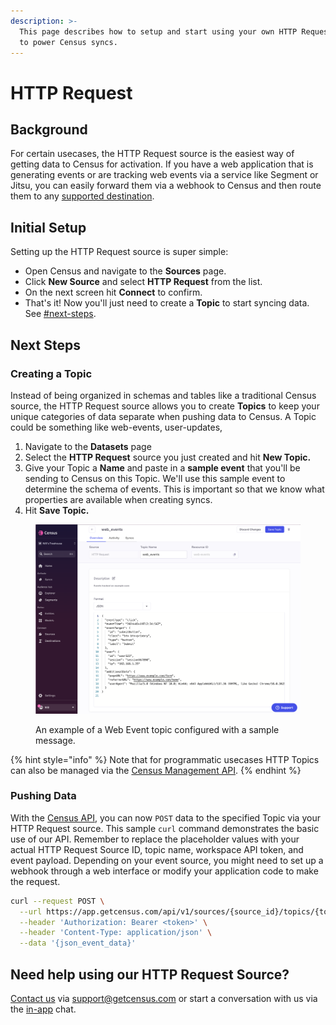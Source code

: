 ```yaml
---
description: >-
  This page describes how to setup and start using your own HTTP Request source
  to power Census syncs.
---
```


# HTTP Request

## Background

For certain usecases, the HTTP Request source is the easiest way of getting data to Census for activation. If you have a web application that is generating events or are tracking web events via a service like Segment or Jitsu, you can easily forward them via a webhook to Census and then route them to any [supported destination](available-sources/broken-reference/).

## Initial Setup

Setting up the HTTP Request source is super simple:

* Open Census and navigate to the **Sources** page.
* Click **New Source** and select **HTTP Request** from the list.
* On the next screen hit **Connect** to confirm.
* That's it! Now you'll just need to create a **Topic** to start syncing data. See [#next-steps](http-request.md#next-steps "mention").

## Next Steps

### Creating a Topic

Instead of being organized in schemas and tables like a traditional Census source, the HTTP Request source allows you to create **Topics** to keep your unique categories of data separate when pushing data to Census. A Topic could be something like web-events, user-updates,

1. Navigate to the **Datasets** page
2. Select the **HTTP Request** source you just created and hit **New Topic.**
3. Give your Topic a **Name** and paste in a **sample event** that you'll be sending to Census on this Topic. We'll use this sample event to determine the schema of events. This is important so that we know what properties are available when creating syncs.
4. Hit **Save Topic.**

<figure><img src="../.gitbook/assets/screenshot 2024-03-19 at 11.26@2x.png" alt="" width="563"><figcaption><p>An example of a Web Event topic configured with a sample message.</p></figcaption></figure>

{% hint style="info" %}
Note that for programmatic usecases HTTP Topics can also be managed via the [Census Management API](https://developers.getcensus.com/api-reference/topics/create-a-new-topic).
{% endhint %}

### Pushing Data

With the [Census API](https://developers.getcensus.com/api-reference/sources/http-request-source-events), you can now `POST` data to the specified Topic via your HTTP Request source. This sample `curl` command demonstrates the basic use of our API. Remember to replace the placeholder values with your actual HTTP Request Source ID, topic name, workspace API token, and event payload. Depending on your event source, you might need to set up a webhook through a web interface or modify your application code to make the request.

```bash
curl --request POST \
  --url https://app.getcensus.com/api/v1/sources/{source_id}/topics/{topic_name}/events \
  --header 'Authorization: Bearer <token>' \
  --header 'Content-Type: application/json' \
  --data '{json_event_data}'
```

## Need help using our HTTP Request Source?

[Contact us](mailto:support@getcensus.com) via support@getcensus.com or start a conversation with us via the [in-app](https://app.getcensus.com) chat.
